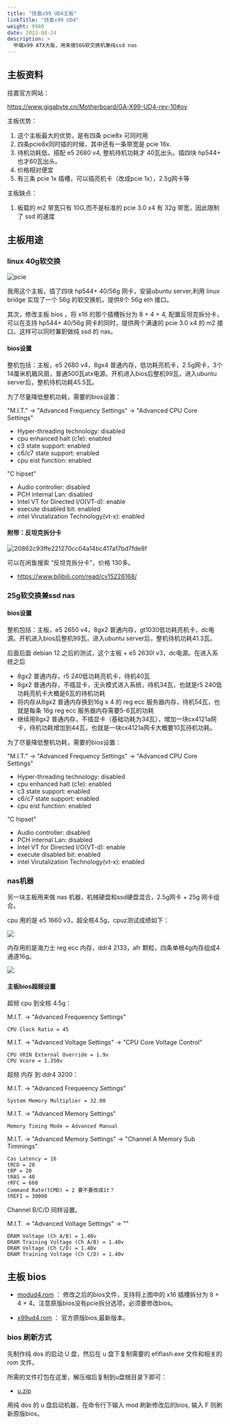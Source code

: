 ```yaml
---
title: "技嘉x99 UD4主板"
linkTitle: "技嘉x99 UD4"
weight: 9980
date: 2023-08-24
description: >
  中端x99 ATX大板，用来做56G软交换机兼纯ssd nas
---
```




## 主板资料

技嘉官方网站：

https://www.gigabyte.cn/Motherboard/GA-X99-UD4-rev-10#ov

主板优势：

1. 这个主板最大的优势，是有四条 pcie8x 可同时用
2. 四条pcie8x同时插的时候，其中还有一条带宽是 pcie 16x. 
3. 待机功耗低，搭配 e5 2680 v4, 整机待机功耗才 40瓦出头。插四块 hp544+ 也才60瓦出头。
4. 价格相对便宜
5. 有三条 pcie 1x 插槽，可以插亮机卡（改成pcie 1x），2.5g网卡等

主板缺点：

1. 板载的 m2 带宽只有 10G,而不是标准的 pcie 3.0 x4 有 32g 带宽，因此限制了 ssd 的速度

## 主板用途

### linux 40g软交换



![pcie](images/pcie.png)

我用这个主板，插了四块 hp544+ 40/56g 网卡，安装ubuntu server,利用 linux bridge 实现了一个 56g 的软交换机，提供8个 56g eth 接口。

其次，修改主板 bios ，将 x16 的那个插槽拆分为 8 + 4 + 4, 配置反坦克拆分卡，可以在支持 hp544+ 40/56g 网卡的同时，提供两个满速的 pcie 3.0 x4 的 m2 接口。这样可以同时兼职做纯 ssd 的 nas。

#### bios设置

整机包括：主板，e5 2680 v4，8gx4 普通内存，低功耗亮机卡，2.5g网卡，3个14厘米机箱风扇，普通500瓦atx电源。开机进入bios后整机99瓦，进入ubuntu server后，整机待机功耗45.5瓦。

为了尽量降低整机功耗，需要的bios设置：

"M.I.T." -> "Advanced Frequency Settings" -> "Advanced CPU Core Settings"

- Hyper-threading technology: disabled
- cpu enhanced halt (c1e): enabled
- c3 state support: enabled
- c6/c7 state support: enabled
- cpu eist function: enabled

"C hipset"

- Audio controller: disabled
- PCH internal Lan: disabled
- Intel VT for Directed I/O(VT-d): enable
- execute disabled bit: enabled
- intel Virutalization Technology(vt-x): enabled

#### 附带：反坦克拆分卡

![20862c93ffe221270cc04a14bc417a17bd7fde8f](images/20862c93ffe221270cc04a14bc417a17bd7fde8f.jpg)

可以在闲鱼搜索 “反坦克拆分卡”，价格 130多。

- https://www.bilibili.com/read/cv15226168/

### 25g软交换兼ssd nas

#### bios设置

整机包括：主板，e5 2650 v4，8gx2 普通内存，gt1030低功耗亮机卡，dc电源。开机进入bios后整机99瓦，进入ubuntu server后，整机待机功耗41.3瓦。

后面后面 debian 12 之后的测试，这个主板 + e5 2630l v3，dc电源。在进入系统之后

- 8gx2 普通内存，r5 240低功耗亮机卡，待机40瓦
- 8gx2 普通内存，不插显卡，无头模式进入系统，待机34瓦，也就是r5 240低功耗亮机卡大概是6瓦的待机功耗
- 将内存从8gx2 普通内存换到16g x 4 的 reg ecc 服务器内存，待机54瓦，也就是每条 16g  reg ecc 服务器内存需要5-6瓦的功耗
- 继续用8gx2 普通内存，不插显卡（基础功耗为34瓦），增加一块cx4121a网卡，待机功耗增加到44瓦，也就是一块cx4121a网卡大概要10瓦待机功耗。

为了尽量降低整机功耗，需要的bios设置：

"M.I.T." -> "Advanced Frequency Settings" -> "Advanced CPU Core Settings"

- Hyper-threading technology: disabled
- cpu enhanced halt (c1e): enabled
- c3 state support: enabled
- c6/c7 state support: enabled
- cpu eist function: enabled

"C hipset"

- Audio controller: disabled
- PCH internal Lan: disabled
- Intel VT for Directed I/O(VT-d): enable
- execute disabled bit: enabled
- intel Virutalization Technology(vt-x): enabled

### nas机器

另一块主板用来做 nas 机器，机械硬盘和ssd硬盘混合，2.5g网卡 + 25g 网卡组合。

cpu 用的是 e5 1660 v3，超全核4.5g，cpuz测试成绩如下：

![](images/cpuz_e51660v3_4.5g.png)

内存用的是海力士 reg ecc 内存，ddr4 2133，afr 颗粒，四条单根4g内存组成4通道16g。

![](images/afr_3200_c16_30000.png)

#### 主板bios超频设置

超频 cpu 到全核 4.5g：

M.I.T. -> "Advanced Frequeency Settings"

```properties
CPU Clock Ratio = 45
```

M.I.T. -> "Advanced Voltage Settings" -> "CPU Core Voltage Control"

```properties
CPU VRIN External Override = 1.9v
CPU Vcore = 1.350v
```

超频 内存 到 ddr4 3200：

M.I.T. -> "Advanced Frequeency Settings"

```properties
System Memory Multiplier = 32.00
```

M.I.T. -> "Advanced Memory Settings"

```properties
Memory Timing Mode = Advanced Manual
```

M.I.T. -> "Advanced Memory Settings" -> "Channel A Memory Sub Timmings"

```properties
Cas Latency = 16
tRCD = 20
tRP = 20
tRAS = 40
rRFC = 660
Command Rate(tCMD) = 2 要不要改成1t？
tREFI = 30000
```

Channel B/C/D 同样设置。

M.I.T. -> "Advanced Voltage Settings" -> ""

```properties
DRAM Voltage (Ch A/B) = 1.40v
DRAM Training Voltage (Ch A/B) = 1.40v
DRAM Voltage (Ch C/D) = 1.40v
DRAM Training Voltage (Ch C/D) = 1.40v
```



## 主板 bios

- [modud4.rom](files/modud4.rom) ： 修改之后的bios文件，支持将上图中的 x16 插槽拆分为 8 + 4 + 4。注意原版bios没有pcie拆分选项，必须要修改bios。

- [x99ud4.rom](files/x99ud4.rom) ： 官方原版bios,最新版本。

### bios 刷新方式

先制作纯 dos 的启动 U 盘，然后在 u 盘下复制需要的  efiflash.exe 文件和相关的 rom 文件。

所需的文件打包在这里，解压缩后复制到u盘根目录下即可：

-  [u.zip](files/u.zip) 

用纯 dos 的 u 盘启动机器，在命令行下输入 mod 刷新修改后的bios, 输入 F 则刷新原版bios。

